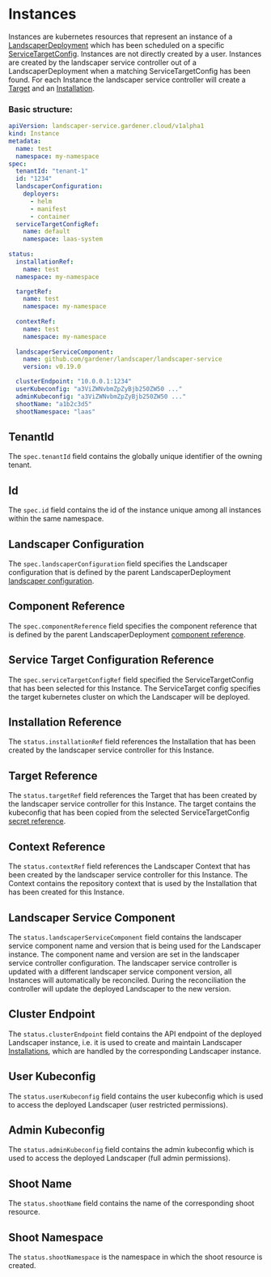 <!--
SPDX-FileCopyrightText: 2022 "SAP SE or an SAP affiliate company and Gardener contributors"

SPDX-License-Identifier: Apache-2.0
-->

# Instances

Instances are kubernetes resources that represent an instance of a [LandscaperDeployment](LandscaperDeployments.md) which has been scheduled on a specific [ServiceTargetConfig](ServiceTargetConfigs.md).
Instances are not directly created by a user. Instances are created by the landscaper service controller out of a LandscaperDeployment when a matching ServiceTargetConfig has been found.
For each Instance the landscaper service controller will create a [Target](https://github.com/gardener/landscaper/blob/master/docs/technical/target_types.md) and an [Installation](https://github.com/gardener/landscaper/blob/master/docs/usage/Installations.md).

### Basic structure:

```yaml
apiVersion: landscaper-service.gardener.cloud/v1alpha1
kind: Instance
metadata:
  name: test
  namespace: my-namespace
spec:
  tenantId: "tenant-1"
  id: "1234"
  landscaperConfiguration:
    deployers:
      - helm
      - manifest
      - container
  serviceTargetConfigRef:
    name: default
    namespace: laas-system
    
status:
  installationRef:
    name: test
  namespace: my-namespace

  targetRef:
    name: test
    namespace: my-namespace
    
  contextRef:
    name: test
    namespace: my-namespace
    
  landscaperServiceComponent:
    name: github.com/gardener/landscaper/landscaper-service
    version: v0.19.0

  clusterEndpoint: "10.0.0.1:1234"
  userKubeconfig: "a3ViZWNvbmZpZyBjb250ZW50 ..."
  adminKubeconfig: "a3ViZWNvbmZpZyBjb250ZW50 ..."
  shootName: "a1b2c3d5"
  shootNamespace: "laas"
```

## TenantId

The `spec.tenantId` field contains the globally unique identifier of the owning tenant.

## Id

The `spec.id` field contains the id of the instance unique among all instances within the same namespace.

## Landscaper Configuration

The `spec.landscaperConfiguration` field specifies the Landscaper configuration that is defined by the parent LandscaperDeployment [landscaper configuration](LandscaperDeployments.md#landscaper-configuration).

## Component Reference

The `spec.componentReference` field specifies the component reference that is defined by the parent LandscaperDeployment [component reference](LandscaperDeployments.md#component-reference).

## Service Target Configuration Reference

The `spec.serviceTargetConfigRef` field specified the ServiceTargetConfig that has been selected for this Instance. 
The ServiceTarget config specifies the target kubernetes cluster on which the Landscaper will be deployed.

## Installation Reference

The `status.installationRef` field references the Installation that has been created by the landscaper service controller for this Instance.

## Target Reference

The `status.targetRef` field references the Target that has been created by the landscaper service controller for this Instance.
The target contains the kubeconfig that has been copied from the selected ServiceTargetConfig [secret reference](ServiceTargetConfigs.md#secret-reference).

## Context Reference

The `status.contextRef` field references the Landscaper Context that has been created by the landscaper service controller for this Instance.
The Context contains the repository context that is used by the Installation that has been created for this Instance.

## Landscaper Service Component

The `status.landscaperServiceComponent` field contains the landscaper service component name and version that is being used for the Landscaper instance.
The component name and version are set in the landscaper service controller configuration. 
The landscaper service controller is updated with a different landscaper service component version, all Instances will automatically be reconciled.
During the reconciliation the controller will update the deployed Landscaper to the new version.

## Cluster Endpoint

The `status.clusterEndpoint` field contains the API endpoint of the deployed Landscaper instance, i.e. it is used to
create and maintain Landscaper [Installations](https://github.com/gardener/landscaper/blob/master/docs/usage/Installations.md), 
which are handled by the corresponding Landscaper instance.

## User Kubeconfig

The `status.userKubeconfig` field contains the user kubeconfig which is used to access the deployed Landscaper (user restricted permissions).

## Admin Kubeconfig

The `status.adminKubeconfig` field contains the admin kubeconfig which is used to access the deployed Landscaper (full admin permissions).

## Shoot Name

The `status.shootName` field contains the name of the corresponding shoot resource.

## Shoot Namespace

The `status.shootNamespace` is the namespace in which the shoot resource is created.
